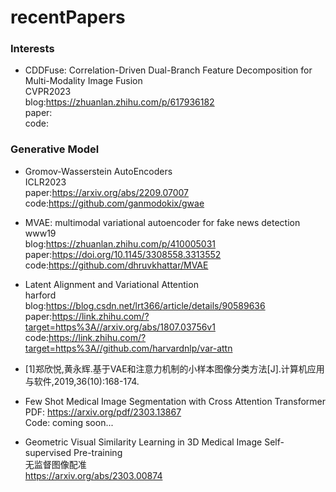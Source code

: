 # recentPapers

### Interests
- CDDFuse: Correlation-Driven Dual-Branch Feature Decomposition for Multi-Modality Image Fusion  
  CVPR2023  
  blog:https://zhuanlan.zhihu.com/p/617936182  
  paper:  
  code:  
  
### Generative Model
- Gromov-Wasserstein AutoEncoders  
  ICLR2023  
  paper:https://arxiv.org/abs/2209.07007  
  code:https://github.com/ganmodokix/gwae  

- MVAE: multimodal variational autoencoder for fake news detection  
  www19  
  blog:https://zhuanlan.zhihu.com/p/410005031  
  paper:https://doi.org/10.1145/3308558.3313552  
  code:https://github.com/dhruvkhattar/MVAE

- Latent Alignment and Variational Attention  
  harford  
  blog:https://blog.csdn.net/lrt366/article/details/90589636  
  paper:https://link.zhihu.com/?target=https%3A//arxiv.org/abs/1807.03756v1  
  code:https://link.zhihu.com/?target=https%3A//github.com/harvardnlp/var-attn

- [1]郑欣悦,黄永辉.基于VAE和注意力机制的小样本图像分类方法[J].计算机应用与软件,2019,36(10):168-174.  

- Few Shot Medical Image Segmentation with Cross Attention Transformer  
  PDF: https://arxiv.org/pdf/2303.13867  
  Code: coming soon...  
  
- Geometric Visual Similarity Learning in 3D Medical Image Self-supervised Pre-training  
  无监督图像配准  
  https://arxiv.org/abs/2303.00874  
